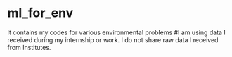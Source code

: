 # ml_for_env
It contains my codes for various environmental problems
#I am using data I received during my internship or work. I do not share raw data I received from Institutes.
